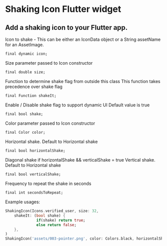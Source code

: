 # Shaking Icon Flutter widget

##  Add a shaking icon to your Flutter app.

Icon to shake - This can be either an IconData object or a String assetName for an AssetImage.
```
final dynamic icon;
```
  Size parameter passed to Icon constructor
```
final double size;
```
  Function to determine shake flag from outside this class
  This function takes precedence over shake flag
```
final Function shakeIt;
```
  Enable / Disable shake flag to support dynamic UI
  Default value is true
```
final bool shake;
```
  Color parameter passed to Icon constructor
```
final Color color;
```
  Horizontal shake.  Default to Horizontal shake
```
final bool horizontalShake;
```
Diagonal shake if horizontalShake && verticalShake = true
  Vertical shake.  Default to Horizontal shake
```
final bool verticalShake;
```
  Frequency to repeat the shake in seconds
```
final int secondsToRepeat;
```
  Example usages:
``` dart
ShakingIcon(Icons.verified_user, size: 32, 
    shakeIt: (bool shake) {
              if(shake) return true;
              else return false;
    },
)
ShakingIcon('assets/003-pointer.png', color: Colors.black, horizontalShake: false, shake: false)
  
```
